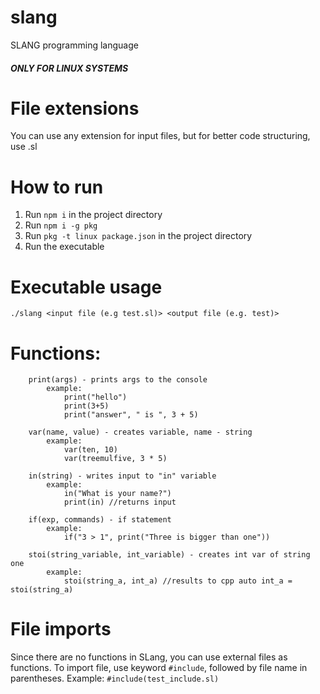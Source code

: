 # slang
SLANG programming language

##### ONLY FOR LINUX SYSTEMS

# File extensions
You can use any extension for input files, but for better code structuring, use .sl

# How to run
1. Run ```npm i``` in the project directory
2. Run ```npm i -g pkg```
3. Run ```pkg -t linux package.json``` in the project directory
4. Run the executable

# Executable usage
`./slang <input file (e.g test.sl)> <output file (e.g. test)>`


# Functions: 
```
    print(args) - prints args to the console 
        example: 
            print("hello")
            print(3+5)
            print("answer", " is ", 3 + 5)

    var(name, value) - creates variable, name - string
        example:
            var(ten, 10)
            var(treemulfive, 3 * 5)

    in(string) - writes input to "in" variable
        example:
            in("What is your name?")
            print(in) //returns input

    if(exp, commands) - if statement
        example:
            if("3 > 1", print("Three is bigger than one"))

    stoi(string_variable, int_variable) - creates int var of string one
        example:
            stoi(string_a, int_a) //results to cpp auto int_a = stoi(string_a)
```

# File imports
Since there are no functions in SLang, you can use external files as functions. To import file, use keyword `#include`, followed by file name in parentheses.
Example: `#include(test_include.sl)`
